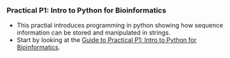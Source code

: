 ### Practical P1: Intro to Python for Bioinformatics

* This practial introduces programming in python showing how sequence information can be stored and manipulated in strings. 
* Start by looking at the [Guide to Practical P1: Intro to Python for Bioinformatics](./0_practical_P1_guide.ipynb).
